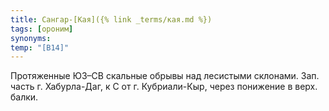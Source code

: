 ```yaml
---
title: Сангар-[Кая]({% link _terms/кая.md %})
tags: [ороним]
synonyms:
temp: "[В14]"
---
```


Протяженные ЮЗ–СВ скальные обрывы над лесистыми склонами. Зап. часть г.
Хабурла-Даг, к С от г. Кубриали-Кыр, через понижение в верх. балки.
